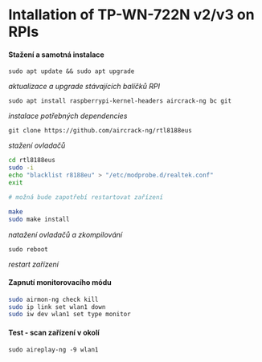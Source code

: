 # Intallation of TP-WN-722N v2/v3 on RPIs

#### Stažení a samotná instalace

`sudo apt update && sudo apt upgrade`

*aktualizace a upgrade stávajících balíčků RPI*

`sudo apt install raspberrypi-kernel-headers aircrack-ng bc git`

*instalace potřebných dependencies*

`git clone https://github.com/aircrack-ng/rtl8188eus`

*stažení ovladačů*

```bash
cd rtl8188eus
sudo -i
echo "blacklist r8188eu" > "/etc/modprobe.d/realtek.conf"
exit

# možná bude zapotřebí restartovat zařízení

make
sudo make install
```

*natažení ovladačů a zkompilování*

`sudo reboot`

*restart zařízení*

#### Zapnutí monitorovacího módu

```bash
sudo airmon-ng check kill
sudo ip link set wlan1 down
sudo iw dev wlan1 set type monitor
```

#### Test - scan zařízení v okolí

`sudo aireplay-ng -9 wlan1`
